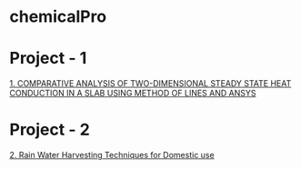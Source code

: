 # chemicalPro
<!DOCTYPE html>
<html >
  <head>
    <meta charset="utf-8">
    <title>Projects</title>
  </head>
  <body>
    <h1>Project - 1</h1>
<p><a href="projects/Report_Guide%20(1).pdf">1. COMPARATIVE ANALYSIS OF TWO-DIMENSIONAL STEADY STATE HEAT
CONDUCTION IN A SLAB USING METHOD OF LINES AND ANSYS</a></p>
<h1>Project - 2</h1>
<p><a href="projects/RWHT%20MINI-II.pdf">2. Rain Water Harvesting Techniques for Domestic use</a></p>
  </body>
</html>
